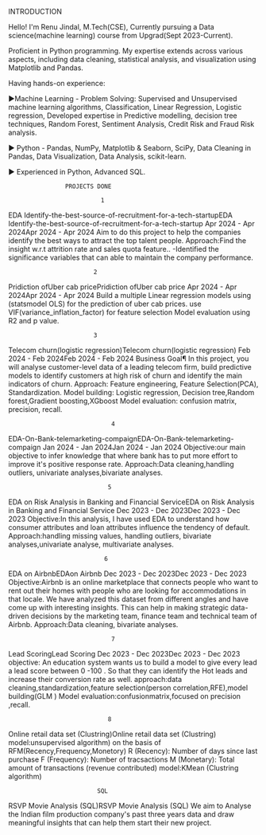 INTRODUCTION

Hello! I'm Renu Jindal, M.Tech(CSE), Currently pursuing a Data science(machine learning) course from Upgrad(Sept 2023-Current). 

Proficient in Python programming. My expertise extends across various aspects, including data cleaning, statistical analysis, and visualization using Matplotlib and Pandas.

Having hands-on experience:

►Machine Learning - Problem Solving: Supervised and Unsupervised machine learning algorithms, Classification, Linear Regression, Logistic regression, Developed expertise in Predictive modelling, decision tree techniques, Random Forest, Sentiment Analysis, Credit Risk and Fraud Risk analysis.

► Python - Pandas, NumPy, Matplotlib & Seaborn, SciPy, Data Cleaning in Pandas, Data Visualization, Data Analysis, scikit-learn.

► Experienced in Python, Advanced SQL.

                    PROJECTS DONE
                    
                              1
                        
EDA Identify-the-best-source-of-recruitment-for-a-tech-startupEDA Identify-the-best-source-of-recruitment-for-a-tech-startup
Apr 2024 - Apr 2024Apr 2024 - Apr 2024
Aim to do this project to help the companies identify the best ways to attract the top talent people.
Approach:Find the insight w.r.t attrition rate and sales quota feature..
-Identified the significance variables that can able to maintain the company performance.

                            2
                            
Pridiction ofUber cab pricePridiction ofUber cab price
Apr 2024 - Apr 2024Apr 2024 - Apr 2024
Build a multiple Linear regression models using (statsmodel OLS) for the prediction of uber cab prices.
use VIF(variance_inflation_factor) for feature selection
Model evaluation using R2 and p value.

                            3
                            
Telecom churn(logistic regression)Telecom churn(logistic regression)
Feb 2024 - Feb 2024Feb 2024 - Feb 2024
Business Goal¶ In this project, you will analyse customer-level data of a leading telecom firm, build predictive models to identify customers at high risk of churn and identify the main indicators of churn.
Approach: Feature engineering, Feature Selection(PCA), Standardization.
Model building: Logistic regression, Decision tree,Random forest,Gradient boosting,XGboost
Model evaluation: confusion matrix, precision, recall.

                                 4
                                 
EDA-On-Bank-telemarketing-compaignEDA-On-Bank-telemarketing-compaign
Jan 2024 - Jan 2024Jan 2024 - Jan 2024
Objective:our main objective to infer knowledge that where bank has to put more effort to improve it's positive response rate.
Approach:Data cleaning,handling outliers, univariate analyses,bivariate analyses.

                                5
                                
EDA on Risk Analysis in Banking and Financial ServiceEDA on Risk Analysis in Banking and Financial Service
Dec 2023 - Dec 2023Dec 2023 - Dec 2023
Objective:In this analysis, I have used EDA to understand how consumer attributes and loan attributes influence the tendency of default.
Approach:handling missing values, handling outliers, bivariate analyses,univariate analyse, multivariate analyses.

                               6
                               
EDA on AirbnbEDAon Airbnb
Dec 2023 - Dec 2023Dec 2023 - Dec 2023
Objective:Airbnb is an online marketplace that connects people who want to rent out their homes with people who are looking for accommodations in that locale.
We have analyzed this dataset from different angles and have come up with interesting insights. This can help in making strategic data-driven decisions by the marketing team, finance team and technical team of Airbnb.
Approach:Data cleaning, bivariate analyses.

                                 7
                                 
Lead ScoringLead Scoring
Dec 2023 - Dec 2023Dec 2023 - Dec 2023
objective: An education system wants us to build a model to give every lead a lead score between 0 -100 . So that they can identify the Hot leads and increase their conversion rate as well.
approach:data cleaning,standardization,feature selection(person correlation,RFE),model building(GLM )
Model evaluation:confusionmatrix,focused on precision ,recall.

                                8
                                
Online retail data set (Clustring)Online retail data set (Clustring)
model:unsupervised algorithm) on the basis of RFM(Recency,Frequency,Monetory)
R (Recency): Number of days since last purchase
F (Frequency): Number of tracsactions
M (Monetary): Total amount of transactions (revenue contributed)
model:KMean (Clustring algorithm)

                             SQL

RSVP Movie Analysis (SQL)RSVP Movie Analysis (SQL)
We aim to Analyse the Indian film production company's past three years data and draw meaningful insights that can help them start their new project.
